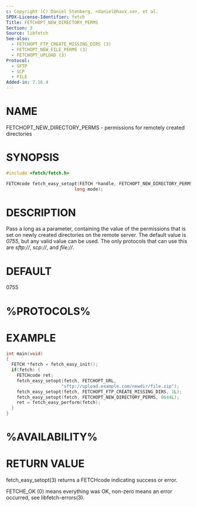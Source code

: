 ```yaml
---
c: Copyright (C) Daniel Stenberg, <daniel@haxx.se>, et al.
SPDX-License-Identifier: fetch
Title: FETCHOPT_NEW_DIRECTORY_PERMS
Section: 3
Source: libfetch
See-also:
  - FETCHOPT_FTP_CREATE_MISSING_DIRS (3)
  - FETCHOPT_NEW_FILE_PERMS (3)
  - FETCHOPT_UPLOAD (3)
Protocol:
  - SFTP
  - SCP
  - FILE
Added-in: 7.16.4
---
```


# NAME

FETCHOPT_NEW_DIRECTORY_PERMS - permissions for remotely created directories

# SYNOPSIS

~~~c
#include <fetch/fetch.h>

FETCHcode fetch_easy_setopt(FETCH *handle, FETCHOPT_NEW_DIRECTORY_PERMS,
                          long mode);
~~~

# DESCRIPTION

Pass a long as a parameter, containing the value of the permissions that is
set on newly created directories on the remote server. The default value is
*0755*, but any valid value can be used. The only protocols that can use
this are *sftp://*, *scp://*, and *file://*.

# DEFAULT

0755

# %PROTOCOLS%

# EXAMPLE

~~~c
int main(void)
{
  FETCH *fetch = fetch_easy_init();
  if(fetch) {
    FETCHcode ret;
    fetch_easy_setopt(fetch, FETCHOPT_URL,
                     "sftp://upload.example.com/newdir/file.zip");
    fetch_easy_setopt(fetch, FETCHOPT_FTP_CREATE_MISSING_DIRS, 1L);
    fetch_easy_setopt(fetch, FETCHOPT_NEW_DIRECTORY_PERMS, 0644L);
    ret = fetch_easy_perform(fetch);
  }
}
~~~

# %AVAILABILITY%

# RETURN VALUE

fetch_easy_setopt(3) returns a FETCHcode indicating success or error.

FETCHE_OK (0) means everything was OK, non-zero means an error occurred, see
libfetch-errors(3).
